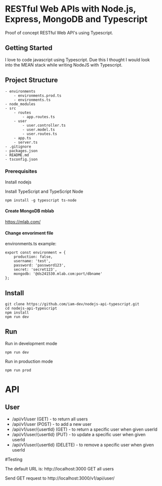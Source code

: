# RESTful Web APIs with Node.js, Express, MongoDB and Typescript

Proof of concept RESTful Web API's using Typescript.


## Getting Started
I love to code javascript using Typescript. Due this I thought I would look into the MEAN stack while writing NodeJS with Typescript. 

## Project Structure
```
- environments
    - environments.prod.ts
    - environments.ts
- node_modules
- src
    - routes
        - app.routes.ts
    - user
        - user.controller.ts
        - user.model.ts
        - user.routes.ts
    - app.ts
    - server.ts
- .gitignore
- packages.json
- README.md
- tsconfig.json
```
### Prerequisites
Install nodejs

Install TypeScript and TypeScript Node

```
npm install -g typescript ts-node

```
#### Create MongoDB mblab
https://mlab.com/

#### Change envoriment file


environments.ts example:
```
export const environment = {
    production: false,
    username: 'test',
    password: 'password123',
    secret: 'secret123',
    mongodb: '@ds241530.mlab.com:port/dbname'
};

```

## Install 
```
git clone https://github.com/iam-dev/nodejs-api-typescript.git
cd nodejs-api-typescript
npm install
npm run dev
```

## Run

Run in development mode
```
npm run dev
```

Run in production mode
```
npm run prod
```

# API

## User
- /api/v1/user (GET) - to return all users
- /api/v1/user (POST) - to add a new user 
- /api/v1/user/{usertId} (GET) - to return a specific user when given userId
- /api/v1/user/{usertId} (PUT) - to update a specific user when given userId
- /api/v1/user/{usertId} (DELETE) - to remove a specific user when given userId

#Testing

The default URL is: http://localhost:3000
GET all users

Send GET request to http://localhost:3000/v1/api/user/


